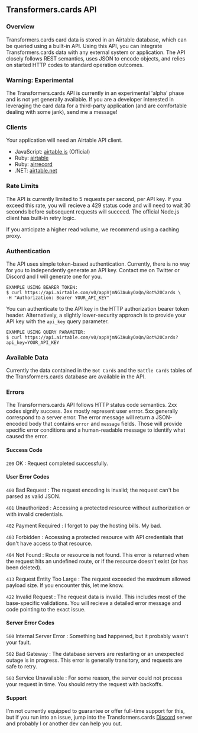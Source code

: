 ## Transformers.cards API ##

### Overview ###
Transformers.cards card data is stored in an Airtable database, which can be queried using a built-in API. Using this API, you can integrate Transformers.cards data with any external system or application. The API closely follows REST semantics, uses JSON to encode objects, and relies on started HTTP codes to standard operation outcomes.

### Warning: Experimental ###
The Transformers.cards API is currently in an experimental 'alpha' phase and is not yet generally available. If you are a developer interested in leveraging the card data for a third-party application (and are comfortable dealing with some jank), send me a message!

### Clients ###
Your application will need an Airtable API client.

* JavaScript: [airtable.js](https://github.com/Airtable/airtable.js) (Official)
* Ruby: [airtable](https://github.com/Airtable/airtable-ruby)
* Ruby: [airrecord](https://github.com/sirupsen/airrecord)
* .NET: [airtable.net](https://github.com/ngocnicholas/airtable.net)

### Rate Limits ###
The API is currently limited to 5 requests per second, per API key. If you exceed this rate, you will recieve a 429 status code and will need to wait 30 seconds before subsequent requests will succeed. The official Node.js client has built-in retry logic.

If you anticipate a higher read volume, we recommend using a caching proxy.

### Authentication ###
The API uses simple token-based authentication. Currently, there is no way for you to independently generate an API key. Contact me on Twitter or Discord and I will generate one for you.

```
EXAMPLE USING BEARER TOKEN:
$ curl https://api.airtable.com/v0/appVjmNG3AukyOaQn/Bot%20Cards \
-H "Authorization: Bearer YOUR_API_KEY"
```

You can authenticate to the API key in the HTTP authorization bearer token header. Alternatively, a slightly lower-security approach is to provide your API key with the `api_key` query parameter.

```
EXAMPLE USING QUERY PARAMETER:
$ curl https://api.airtable.com/v0/appVjmNG3AukyOaQn/Bot%20Cards?api_key=YOUR_API_KEY
```

### Available Data ###
Currently the data contained in the `Bot Cards` and the `Battle Cards` tables of the Transformers.cards database are available in the API.

### Errors ###
The Transformers.cards API follows HTTP status code semantics. 2xx codes signify success. 3xx mostly represent user errror. 5xx generally correspond to a server error. The error message will return a JSON-encoded body that contains `error` and `message` fields. Those will provide specific error conditions and a human-readable message to identify what caused the error.

#### Success Code ####
`200` OK : Request completed successfully.

#### User Error Codes ####
`400` Bad Request : The request encoding is invalid; the request can't be parsed as valid JSON.

`401` Unauthorized : Accessing a protected resource without authorization or with invalid credentials.

`402` Payment Required : I forgot to pay the hosting bills. My bad.

`403` Forbidden : Accessing a protected resource with API credentials that don't have access to that resource.

`404` Not Found : Route or resource is not found. This error is returned when the request hits an undefined route, or if the resource doesn't exist (or has been deleted).

`413` Request Entity Too Large : The request exceeded the maximum allowed payload size. If you encounter this, let me know.

`422` Invalid Request : The request data is invalid. This includes most of the base-specific validations. You will recieve a detailed error message and code pointing to the exact issue.

#### Server Error Codes ####
`500` Internal Server Error : Something bad happened, but it probably wasn't your fault.

`502` Bad Gateway : The database servers are restarting or an unexpected outage is in progress. This error is generally transitory, and requests are safe to retry.

`503` Service Unavailable : For some reason, the server could not process your request in time. You should retry the request with backoffs.

#### Support ####
I'm not currently equipped to guarantee or offer full-time support for this, but if you run into an issue, jump into the Transformers.cards [Discord](https://discordapp.com/invite/dMzBjfD) server and probably I or another dev can help you out.
